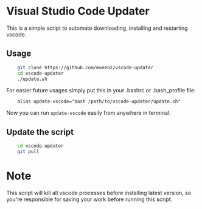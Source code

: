 # Visual Studio Code Updater
This is a simple script to automate downloading, installing and restarting vscode.

## Usage
```bash
    git clone https://github.com/moeenz/vscode-updater
    cd vscode-updater
    ./update.sh
```

For easier future usages simply put this in your .bashrc or .bash_profile file:
```
    alias update-vscode="bash /path/to/vscode-updater/update.sh"
```
Now you can run ```update-vscode``` easily from anywhere in terminal.

## Update the script
```bash
    cd vscode-updater
    git pull
```

# Note
This script will kill all vscode processes before installing latest version, so you're responsible for saving your work before running this script.
